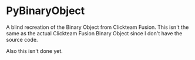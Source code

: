 # PyBinaryObject
A blind recreation of the Binary Object from Clickteam Fusion.
This isn't the same as the actual Clickteam Fusion Binary Object since I don't have the source code.

Also this isn't done yet.
